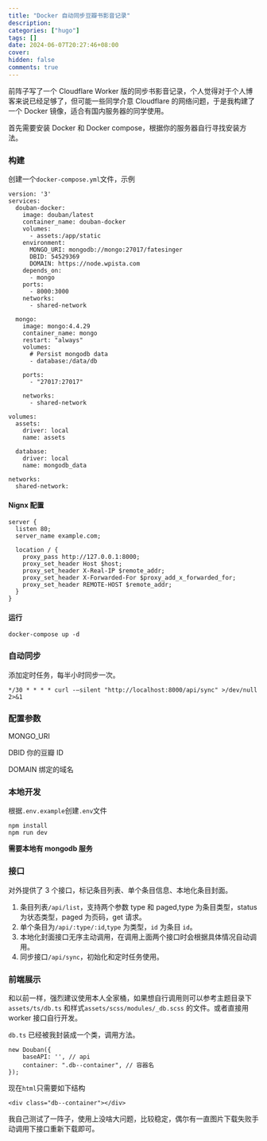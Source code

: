 ```yaml
---
title: "Docker 自动同步豆瓣书影音记录"
description:
categories: ["hugo"]
tags: []
date: 2024-06-07T20:27:46+08:00
cover:
hidden: false
comments: true
---
```


前阵子写了一个 Cloudflare Worker 版的同步书影音记录，个人觉得对于个人博客来说已经足够了，但可能一些同学介意 Cloudflare 的网络问题，于是我构建了一个 Docker 镜像，适合有国内服务器的同学使用。

首先需要安装 Docker 和 Docker compose，根据你的服务器自行寻找安装方法。

### 构建

创建一个`docker-compose.yml`文件，示例

```
version: '3'
services:
  douban-docker:
    image: douban/latest
    container_name: douban-docker
    volumes:
      - assets:/app/static
    environment:
      MONGO_URI: mongodb://mongo:27017/fatesinger
      DBID: 54529369
      DOMAIN: https://node.wpista.com
    depends_on:
      - mongo
    ports:
      - 8000:3000
    networks:
      - shared-network

  mongo:
    image: mongo:4.4.29
    container_name: mongo
    restart: "always"
    volumes:
      # Persist mongodb data
      - database:/data/db

    ports:
      - "27017:27017"

    networks:
      - shared-network

volumes:
  assets:
    driver: local
    name: assets

  database:
    driver: local
    name: mongodb_data

networks:
  shared-network:
```

#### Nignx 配置

```
server {
  listen 80;
  server_name example.com;

  location / {
    proxy_pass http://127.0.0.1:8000;
    proxy_set_header Host $host;
    proxy_set_header X-Real-IP $remote_addr;
    proxy_set_header X-Forwarded-For $proxy_add_x_forwarded_for;
    proxy_set_header REMOTE-HOST $remote_addr;
  }
}
```

#### 运行

```
docker-compose up -d
```

### 自动同步

添加定时任务，每半小时同步一次。

```
*/30 * * * * curl -—silent "http://localhost:8000/api/sync" >/dev/null 2>&1
```

### 配置参数

MONGO_URI

DBID 你的豆瓣 ID

DOMAIN 绑定的域名

### 本地开发

根据`.env.example`创建`.env`文件

```
npm install
npm run dev
```

**需要本地有 mongodb 服务**

### 接口

对外提供了 3 个接口，标记条目列表、单个条目信息、本地化条目封面。

1. 条目列表`/api/list`，支持两个参数 type 和 paged,type 为条目类型，status 为状态类型，paged 为页码，get 请求。
2. 单个条目为`/api/:type/:id`,`type` 为类型，`id` 为条目 `id`。
3. 本地化封面接口无序主动调用，在调用上面两个接口时会根据具体情况自动调用。
4. 同步接口`/api/sync`，初始化和定时任务使用。

### 前端展示

和以前一样，强烈建议使用本人全家桶，如果想自行调用则可以参考主题目录下 `assets/ts/db.ts` 和样式`assets/scss/modules/_db.scss` 的文件。或者直接用 worker 接口自行开发。

`db.ts` 已经被我封装成一个类，调用方法。

```
new Douban({
    baseAPI: '', // api
    container: ".db--container", // 容器名
});

```

现在`html`只需要如下结构

```
<div class="db--container"></div>
```

我自己测试了一阵子，使用上没啥大问题，比较稳定，偶尔有一直图片下载失败手动调用下接口重新下载即可。
